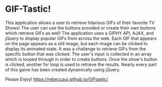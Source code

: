 # GIF-Tastic!

This application allows a user to retrieve hilarious GIFs of their favorite TV Shows! The user can use the buttons provided or create their own buttons which retrieve GIFs as well! The application uses a GIPHY API, AJAX, and jQuery to display popular GIFs from across the web. Each GIF that appears on the page appears as a still image, but each image can be clicked to display its animated state. It was a challenge to retrieve GIFs from the specific button that was clicked. The user's input is collected in an array which is looped through in order to create buttons. Once the show's button is clicked, another for loop is used to retrieve the results. Nearly every part of this game has been created dynamically using jQuery. 

Please Enjoy!
https://rebeccaui.github.io/GIFtastic/
